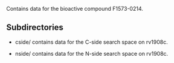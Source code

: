 Contains data for the bioactive compound F1573-0214.

## Subdirectories

- cside/ contains data for the C-side search space on rv1908c.

- nside/ contains data for the N-side search space on rv1908c.

